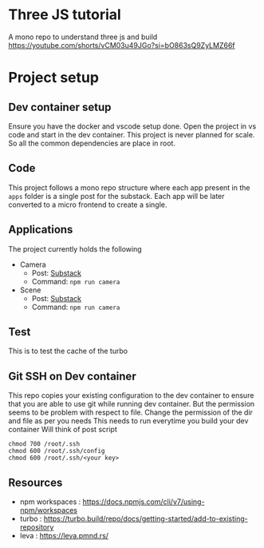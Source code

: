 # Three JS tutorial 
A mono repo to understand three js and build https://youtube.com/shorts/vCM03u49JGo?si=bO863sQ9ZyLMZ66f

# Project setup
## Dev container setup
Ensure you have the docker and vscode setup done.
Open the project in vs code and start in the dev container.
This project is never planned for scale. So all the common dependencies are place in root.

## Code
This project follows a mono repo structure where each app present in the `apps` folder is a single post for the substack.
Each app will be later converted to a micro frontend to create a single.


## Applications
The project currently holds the following
 - Camera 
    - Post: [Substack](https://wanderingwizard.substack.com/p/part-1-lights-camera-action?r=27qdk7)
    - Command: `npm run camera`
 - Scene
    - Post: [Substack](https://wanderingwizard.substack.com/p/part-2-behind-the-scenes?r=27qdk7)
    - Command: `npm run camera`

## Test

This is to test the cache of the turbo

## Git SSH on Dev container
This repo copies your existing configuration to the dev container to ensure that you are able to use git while running dev container. 
But the permission seems to be problem with respect to file.
Change the permission of the dir and file as per you needs
This needs to run everytime you build your dev container
Will think of post script

```
chmod 700 /root/.ssh
chmod 600 /root/.ssh/config
chmod 600 /root/.ssh/<your key>
```

## Resources
- npm workspaces :  https://docs.npmjs.com/cli/v7/using-npm/workspaces
- turbo : https://turbo.build/repo/docs/getting-started/add-to-existing-repository
- leva : https://leva.pmnd.rs/
